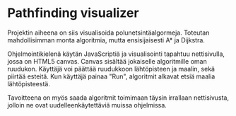# Pathfinding visualizer

Projektin aiheena on siis visualisoida polunetsintäalgormeja. Toteutan
mahdollisimman monta algoritmia, mutta ensisijaisesti A* ja Dijkstra.

Ohjelmointikielenä käytän JavaScriptiä ja visualisointi tapahtuu nettisivulla,
jossa on HTML5 canvas. Canvas sisältää jokaiselle algoritmille oman ruudukon.
Käyttäjä voi päättää ruudukkoon lähtöpisteen ja maalin, sekä piirtää esteitä.
Kun käyttäjä painaa "Run", algoritmit alkavat etsiä maalia lähtöpisteestä.

Tavoitteena on myös saada algoritmit toimimaan täysin irrallaan nettisivusta,
jolloin ne ovat uudelleenkäytettäviä muissa ohjelmissa.
